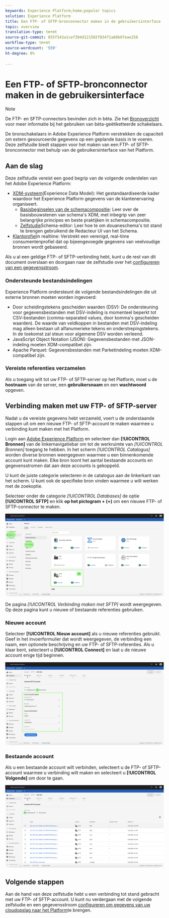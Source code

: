 ```yaml
---
keywords: Experience Platform;home;popular topics
solution: Experience Platform
title: Een FTP- of SFTP-bronconnector maken in de gebruikersinterface
topic: overview
translation-type: tm+mt
source-git-commit: 855f543a1cef394d121502f03471a60b97eae256
workflow-type: tm+mt
source-wordcount: '559'
ht-degree: 0%

---
```



# Een FTP- of SFTP-bronconnector maken in de gebruikersinterface

>[!NOTE]
>De FTP- en SFTP-connectors bevinden zich in bèta. Zie het [Bronoverzicht](../../../../home.md#terms-and-conditions) voor meer informatie bij het gebruiken van bèta-geëtiketteerde schakelaars.

De bronschakelaars in Adobe Experience Platform verstrekken de capaciteit om extern gesourceerde gegevens op een geplande basis in te voeren. Deze zelfstudie biedt stappen voor het maken van een FTP- of SFTP-bronconnector met behulp van de gebruikersinterface van het Platform.

## Aan de slag

Deze zelfstudie vereist een goed begrip van de volgende onderdelen van het Adobe Experience Platform:

* [XDM-systeem](../../../../../xdm/home.md)(Experience Data Model): Het gestandaardiseerde kader waardoor het Experience Platform gegevens van de klantenervaring organiseert.
   * [Basisbeginselen van de schemacompositie](../../../../../xdm/schema/composition.md): Leer over de basisbouwstenen van schema&#39;s XDM, met inbegrip van zeer belangrijke principes en beste praktijken in schemacompositie.
   * [Zelfstudie](../../../../../xdm/tutorials/create-schema-ui.md)Schema-editor: Leer hoe te om douaneschema&#39;s tot stand te brengen gebruikend de Redacteur UI van het Schema.
* [Klantprofiel](../../../../../profile/home.md)in realtime: Verstrekt een verenigd, real-time consumentenprofiel dat op bijeengevoegde gegevens van veelvoudige bronnen wordt gebaseerd.

Als u al een geldige FTP- of SFTP-verbinding hebt, kunt u de rest van dit document overslaan en doorgaan naar de zelfstudie over het [configureren van een gegevensstroom](../../dataflow/batch/cloud-storage.md).

### Ondersteunde bestandsindelingen

Experience Platform ondersteunt de volgende bestandsindelingen die uit externe bronnen moeten worden ingevoerd:

* Door scheidingstekens gescheiden waarden (DSV): De ondersteuning voor gegevensbestanden met DSV-indeling is momenteel beperkt tot CSV-bestanden (comma-separated values, door komma&#39;s gescheiden waarden). De waarde van veldkoppen in bestanden met DSV-indeling mag alleen bestaan uit alfanumerieke tekens en onderstrepingstekens. In de toekomst zal steun voor algemene DSV worden verleend.
* JavaScript Object Notation (JSON): Gegevensbestanden met JSON-indeling moeten XDM-compatibel zijn.
* Apache Parquet: Gegevensbestanden met Parketindeling moeten XDM-compatibel zijn.

### Vereiste referenties verzamelen

Als u toegang wilt tot uw FTP- of SFTP-server op het Platform, moet u de **hostnaam** van de server, een **gebruikersnaam** en een **wachtwoord** opgeven.

## Verbinding maken met uw FTP- of SFTP-server

Nadat u de vereiste gegevens hebt verzameld, voert u de onderstaande stappen uit om een nieuwe FTP- of SFTP-account te maken waarmee u verbinding kunt maken met het Platform.

Login aan [Adobe Experience Platform](https://platform.adobe.com) en selecteer dan **[!UICONTROL Bronnen]** van de linkernavigatiebar om tot de werkruimte van *[!UICONTROL Bronnen]* toegang te hebben. In het scherm *[!UICONTROL Catalogus]* worden diverse bronnen weergegeven waarmee u een binnenkomende account kunt maken. Elke bron toont het aantal bestaande accounts en gegevensstromen dat aan deze accounts is gekoppeld.

U kunt de juiste categorie selecteren in de catalogus aan de linkerkant van het scherm. U kunt ook de specifieke bron vinden waarmee u wilt werken met de zoekoptie.

Selecteer onder de categorie *[!UICONTROL Databases]* de optie **[!UICONTROL SFTP]** en klik **op het pictogram + (+)** om een nieuwe FTP- of SFTP-connector te maken.

![catalogus](../../../../images/tutorials/create/sftp/catalog.png)

De pagina *[!UICONTROL Verbinding maken met SFTP]* wordt weergegeven. Op deze pagina kunt u nieuwe of bestaande referenties gebruiken.

### Nieuwe account

Selecteer **[!UICONTROL Nieuw account]** als u nieuwe referenties gebruikt. Geef in het invoerformulier dat wordt weergegeven, de verbinding een naam, een optionele beschrijving en uw FTP- of SFTP-referenties. Als u klaar bent, selecteert u **[!UICONTROL Connect]** en laat u de nieuwe account enige tijd beginnen.

![verbinden](../../../../images/tutorials/create/sftp/new.png)

### Bestaande account

Als u een bestaande account wilt verbinden, selecteert u de FTP- of SFTP-account waarmee u verbinding wilt maken en selecteert u **[!UICONTROL Volgende]** om door te gaan.

![bestaand](../../../../images/tutorials/create/sftp/existing.png)

## Volgende stappen

Aan de hand van deze zelfstudie hebt u een verbinding tot stand gebracht met uw FTP- of SFTP-account. U kunt nu verdergaan met de volgende zelfstudie en een gegevensstroom [configureren om gegevens van uw cloudopslag naar het Platform](../../dataflow/batch/cloud-storage.md)te brengen.